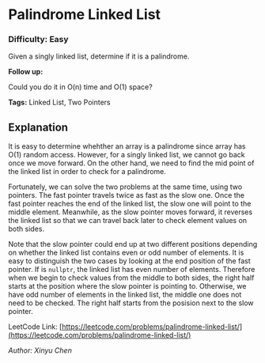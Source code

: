 # Palindrome Linked List
### Difficulty: Easy

Given a singly linked list, determine if it is a palindrome.

**Follow up:**

Could you do it in O(n) time and O(1) space?

**Tags:** Linked List, Two Pointers

## Explanation

It is easy to determine whehther an array is a palindrome since array has O(1) random access. However, for a singly linked list, we cannot go back once we move forward. On the other hand, we need to find the mid point of the linked list in order to check for a palindrome.

Fortunately, we can solve the two problems at the same time, using two pointers. The fast pointer travels twice as fast as the slow one. Once the fast pointer reaches the end of the linked list, the slow one will point to the middle element. Meanwhile, as the slow pointer moves forward, it reverses the linked list so that we can travel back later to check element values on both sides.

Note that the slow pointer could end up at two different positions depending on whether the linked list contains even or odd number of elements. It is easy to distinguish the two cases by looking at the end position of the fast pointer. If is `nullptr`, the linked list has even number of elements. Therefore when we begin to check values from the middle to both sides, the right half starts at the position where the slow pointer is pointing to. Otherwise, we have odd number of elements in the linked list, the middle one does not need to be checked. The right half starts from the posision next to the slow pointer.

LeetCode Link: [https://leetcode.com/problems/palindrome-linked-list/](https://leetcode.com/problems/palindrome-linked-list/)

*Author: Xinyu Chen*